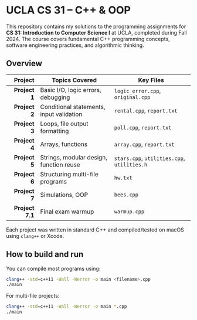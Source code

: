 # UCLA CS 31 – C++ & OOP

This repository contains my solutions to the programming assignments for **CS 31: Introduction to Computer Science I** at UCLA, completed during Fall 2024. The course covers fundamental C++ programming concepts, software engineering practices, and algorithmic thinking.

## Overview

| Project | Topics Covered | Key Files |
|--------:|----------------|-----------|
| **Project 1** | Basic I/O, logic errors, debugging | `logic_error.cpp`, `original.cpp` |
| **Project 2** | Conditional statements, input validation | `rental.cpp`, `report.txt` |
| **Project 3** | Loops, file output formatting | `poll.cpp`, `report.txt` |
| **Project 4** | Arrays, functions | `array.cpp`, `report.txt` |
| **Project 5** | Strings, modular design, function reuse | `stars.cpp`, `utilities.cpp`, `utilities.h` |
| **Project 6** | Structuring multi-file programs | `hw.txt` |
| **Project 7** | Simulations, OOP | `bees.cpp` |
| **Project 7.1** | Final exam warmup| `warmup.cpp` |

Each project was written in standard C++ and compiled/tested on macOS using `clang++` or Xcode.

## How to build and run

You can compile most programs using:
```bash
clang++ -std=c++11 -Wall -Werror -o main <filename>.cpp
./main
```

For multi-file projects:
```bash
clang++ -std=c++11 -Wall -Werror -o main *.cpp
./main
```
